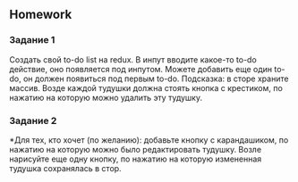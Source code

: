 ##  Homework

### Задание 1
Создать свой to-do list на redux.
В инпут вводите какое-то to-do действие, оно появляется под инпутом. Можете добавить еще один to-do, он должен появиться под первым to-do. Подсказка: в сторе храните массив.
Возде каждой тудушки должна стоять кнопка с крестиком, по нажатию на которую можно удалить эту тудушку.

### Задание 2
*Для тех, кто хочет (по желанию):
добавьте кнопку с карандашиком, по нажатию на которую можно было редактировать тудушку. Возле нарисуйте еще одну кнопку, по нажатию на которую измененная тудушка сохранялась в стор.
